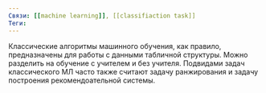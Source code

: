 ```yaml
---
Связи: [[machine learning]], [[classifiaction task]]
Теги:
---
```

Классические алгоритмы машинного обучения, как правило, предназначены для работы с данными табличной структуры. 
Можно разделить на обучение с учителем и без учителя.
Подвидами задач классического МЛ часто также считают задачу ранжирования и задачу построения рекомендоательной системы.
